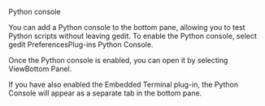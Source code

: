 <!--
British English translation for gedit.
Copyright (C) 2020 gedit's COPYRIGHT HOLDER
This file is distributed under the same license as the gedit package.
Zander Brown <zbrown@gnome.org>, 2020.
Bruce Cowan <bruce@bcowan.me.uk>, 2020.

Translator credits:
Zander Brown <zbrown@gnome.org>, 2020
-->

Python console

You can add a Python console to the bottom pane, allowing you to test Python scripts without leaving <app>gedit</app>. To enable the Python console, select <guiseq><gui style="menu">gedit</gui> <gui style="menuitem">Preferences</gui><gui>Plug-ins</gui> <gui>Python Console</gui></guiseq>.

Once the Python console is enabled, you can open it by selecting <guiseq><gui>View</gui><gui>Bottom Panel</gui></guiseq>.

If you have also enabled the <gui>Embedded Terminal</gui> plug-in, the <gui>Python Console</gui> will appear as a separate tab in the bottom pane.
